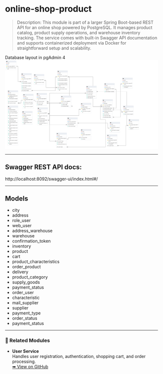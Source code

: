 # online-shop-product

>Description:
>This module is part of a larger Spring Boot-based REST API for an online shop powered by PostgreSQL.
>It manages product catalog, product supply operations, and warehouse inventory tracking.
>The service comes with built-in Swagger API documentation and supports containerized deployment via Docker for straightforward setup and scalability.

Database layout in pgAdmin 4
![Структура БД](postgFile.pgerd.png)
_________
## Swagger REST API docs:
http://localhost:8092/swagger-ui/index.html#/
_________

## Models

+ city
+ address
+ role_user
+ web_user
+ address_warehouse
+ warehouse
+ confirmation_token
+ inventory
+ product
+ cart
+ product_characteristics
+ order_product
+ delivery
+ product_category
+ supply_goods
+ payment_status
+ order_user
+ characteristic
+ mail_supplier
+ supplier
+ payment_type
+ order_status
+ payment_status
_________

### 🔗 Related Modules

- **User Service**  
  Handles user registration, authentication, shopping cart, and order processing.  
  [➡ View on GitHub](https://github.com/LestFeeD/online-shop-user)



